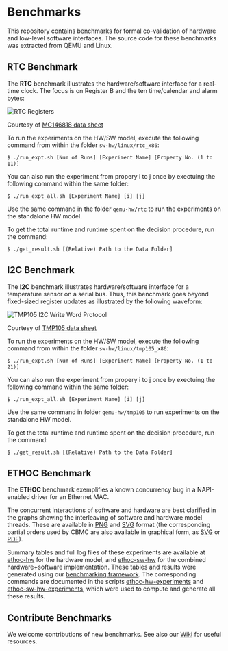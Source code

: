 # Benchmarks

This repository contains benchmarks for formal co-validation of hardware and
low-level software interfaces. The source code for these benchmarks was
extracted from QEMU and Linux.

## RTC Benchmark

The __RTC__ benchmark illustrates the hardware/software interface for a
real-time clock. The focus is on Register B and the ten time/calendar and alarm
bytes:

![RTC Registers][rtc-registers]

Courtesy of [MC146818 data sheet][rtc-datasheet]

To run the experiments on the HW/SW model, execute the following command from
within the folder `sw-hw/linux/rtc_x86`: 

    $ ./run_expt.sh [Num of Runs] [Experiment Name] [Property No. (1 to 11)]

You can also run the experiment from propery i to j once by exectuing the 
following command within the same folder:

    $ ./run_expt_all.sh [Experiment Name] [i] [j] 

Use the same command in the folder `qemu-hw/rtc` to run the experiments on the
standalone HW model.

To get the total runtime and runtime spent on the decision procedure, run
the command:

    $ ./get_result.sh [(Relative) Path to the Data Folder]

## I2C Benchmark

The __I2C__ benchmark illustrates hardware/software interface for a temperature
sensor on a serial bus. Thus, this benchmark goes beyond fixed-sized register
updates as illustrated by the following waveform:

![TMP105 I2C Write Word Protocol][tmp105-i2c-word-write]

Courtesy of [TMP105 data sheet][tmp105-datasheet]

To run the experiments on the HW/SW model, execute the following command
from within the folder `sw-hw/linux/tmp105_x86`:

    $ ./run_expt.sh [Num of Runs] [Experiment Name] [Property No. (1 to 21)]

You can also run the experiment from propery i to j once by exectuing the 
following command within the same folder:

    $ ./run_expt_all.sh [Experiment Name] [i] [j]

Use the same command in folder `qemu-hw/tmp105` to run experiments on the
standalone HW model.

To get the total runtime and runtime spent on the decision procedure, run
the command:

    $ ./get_result.sh [(Relative) Path to the Data Folder]

## ETHOC Benchmark

The __ETHOC__ benchmark exemplifies a known concurrency bug in a NAPI-enabled
driver for an Ethernet MAC.

The concurrent interactions of software and hardware are best clarified in the
graphs showing the interleaving of software and hardware model threads. These
are available in [PNG][ethoc-prop5-msc-png] and [SVG][ethoc-prop5-msc-svg]
format (the corresponding partial orders used by CBMC are also available in
graphical form, as [SVG][ethoc-prop5-rel-svg] or [PDF][ethoc-prop5-rel-pdf]).

Summary tables and full log files of these experiments are available at
[ethoc-hw] for the hardware model, and [ethoc-sw-hw] for the combined
hardware+software implementation. These tables and results were generated using
our [benchmarking framework][cpbm]. The corresponding commands are documented in
the scripts [ethoc-hw-experiments] and [ethoc-sw-hw-experiments], which were
used to compute and generate all these results.

## Contribute Benchmarks

We welcome contributions of new benchmarks. See also our [Wiki][wiki] for
useful resources.

[rtc-registers]: https://raw.github.com/ahorn/benchmarks/master/doc/rtc/rtc_registers.jpg
[rtc-datasheet]: http://www.freescale.com/files/microcontrollers/doc/data_sheet/MC146818.pdf
[tmp105-datasheet]: http://www.ti.com/lit/ds/symlink/tmp105.pdf
[tmp105-i2c-word-write]: https://raw.github.com/ahorn/benchmarks/master/doc/i2c/tmp105-i2c-word-write.jpg
[ethoc-hw]: http://htmlpreview.github.com/?https://github.com/ahorn/benchmarks/master/doc/ethoc/ethoc-hw.web/index.html
[ethoc-sw-hw]: http://htmlpreview.github.com/?https://github.com/ahorn/benchmarks/master/doc/ethoc/ethoc-sw-hw.web/index.html
[ethoc-hw-experiments]: https://github.com/ahorn/benchmarks/blob/master/qemu-hw/ethoc/experiments.sh
[ethoc-sw-hw-experiments]: https://github.com/ahorn/benchmarks/blob/master/sw-hw/linux/ethoc/experiments.sh
[ethoc-prop5-msc-png]: https://raw.github.com/ahorn/benchmarks/master/doc/ethoc/prop5.png
[ethoc-prop5-msc-svg]: http://htmlpreview.github.com/?https://raw.github.com/ahorn/benchmarks/master/doc/ethoc/prop5.svg
[ethoc-prop5-rel-svg]: http://htmlpreview.github.com/?https://raw.github.com/ahorn/benchmarks/master/doc/ethoc/prop5-relations.svg
[ethoc-prop5-rel-pdf]: https://raw.github.com/ahorn/benchmarks/master/doc/ethoc/prop5-relations.pdf
[cpbm]: http://www.cprover.org/software/benchmarks/
[wiki]: https://github.com/ahorn/benchmarks/wiki/_pages
